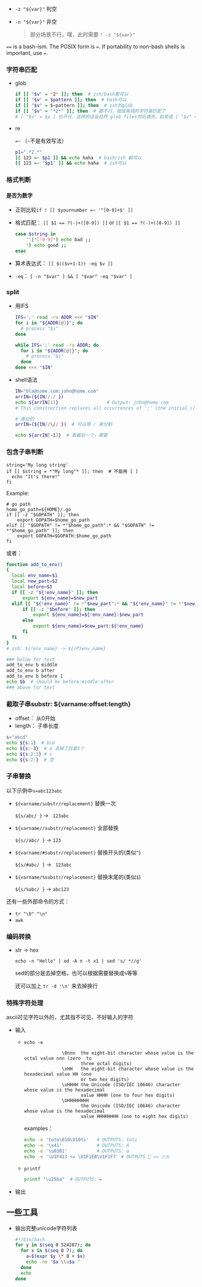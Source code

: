 

* `-z "${var}"` 判空

* `-n "${var}"` 非空

  > 部分场景不行，噗，此时需要 `! -z "${var}"`



`==` is a bash-ism. The POSIX form is `=`. If portability to non-bash shells is important, use `=`.





### 字符串匹配

* glob

  ```sh
  if [[ "$v" = *2* ]]; then  # zsh/bash都可以
  if [[ "$v" = $pattern ]]; then  # bash可以
  if [[ "$v" = $~pattern ]]; then  # zsh的glob
  if [[ "$v" = "*2*" ]]; then  # 都不行，就成单纯的字符串匹配了
  # [ "$v" = $p ] 也不行，这样的话会自然 glob files然后填充，如变成 [ "$v" = 1.txt 2.txt 3.txt ] 然后就会报错 bash: [: too many arguments
  ```

  

* re

  `=~` （`~`不是有效写法）

  ```sh
  p1=".*2.*"
  [[ 123 =~ $p1 ]] && echo haha  # bash/zsh 都可以
  [[ 123 =~ "$p1" ]] && echo haha  # zsh可以
  ```

  

### 格式判断



#### 是否为数字



* 正则比较`if ! [[ $yournumber =~ '^[0-9]+$' ]]`

* 格式匹配： `[[ $1 == ?(-)+([0-9]) ]]` or `[[ $1 == ?(-)+([0-9]) ]]`

  ```sh
  case $string in
      ''|*[!0-9]*) echo bad ;;
      *) echo good ;;
  esac
  ```

* 算术表达式： `[[ $(($v+1-1)) -eq $v ]]`

* `-eq`： `[ -n "$var" ] && [ "$var" -eq "$var" ]`



### split

* 用IFS

  ```sh
  IFS=';' read -ra ADDR <<< "$IN"
  for i in "${ADDR[@]}"; do
    # process "$i"
  done
  
  while IFS=';' read -ra ADDR; do
    for i in "${ADDR[@]}"; do
      # process "$i"
    done
  done <<< "$IN"
  ```

* shell语法

  ```sh
  IN="bla@some.com;john@home.com"
  arrIN=(${IN//;/ })
  echo ${arrIN[1]}                  # Output: john@home.com
  # This construction replaces all occurrences of ';' (the initial // means global replace) in the string IN with ' ' (a single space), then interprets the space-delimited string as an array (that's what the surrounding parentheses do).
  
  # 类似的
  arrIN=(${IN//\// })  # 可以用 / 来分割
  
  echo ${arrIN[-1]}  # 取最后一个，需要
  ```

  





### 包含子串判断



```shell
string='My long string'
if [[ $string = *"My long"* ]]; then  # 不能用 [ ]
  echo "It's there!"
fi
```



Example:

```shell
# go path
home_go_path=${HOME}/.go
if [[ -z "$GOPATH" ]]; then
    export GOPATH=$home_go_path
elif [[ "$GOPATH" != *"$home_go_path":* && "$GOPATH" != *"$home_go_path" ]]; then
    export GOPATH=$GOPATH:$home_go_path
fi
```

或者：

```sh
function add_to_env()
{
  local env_name=$1
  local new_part=$2
  local before=$3
  if [[ -z "${!env_name}" ]]; then
      export ${env_name}=$new_part
  elif [[ "${!env_name}" != *"$new_part":* && "${!env_name}" != *"$new_part" ]]; then
      if [[ -z "$before" ]]; then
          export ${env_name}=${!env_name}:$new_part
      else
          export ${env_name}=$new_part:${!env_name}
      fi
  fi  
}
# zsh: ${!env_name} -> ${(P)env_name}

### below for test
add_to_env b middle
add_to_env b after
add_to_env b before 1
echo $b  # should be before:middle:after
### above for test
```



### 截取子串substr: ${varname:offset:length}

* offset： 从0开始
* length： 子串长度



```sh
s="abcd"
echo ${s:1}  # bcd
echo ${s:-3}  # a 去掉了后面3个
echo ${s:2:1} # c
echo ${s:2:}  # 空
```



### 子串替换


以下示例中`s=abc123abc`

* `${varname/substr/replacement}` 替换一次

  `${s/abc/ }` -> ` 123abc`

* `${varname//substr/replacement}` 全部替换

  `${s//abc/ }` -> ` 123 `

* `${varname/#substr/replacement}` 替换开头的(类似`^`)

  `${s/#abc/ }` -> ` 123abc`

* `${varname/%substr/replacement}` 替换末尾的(类似`$`)

  `${s/%abc/ }` -> `abc123 `



还有一些外部命令的方式：

* `tr "\0" "\n"`
* `awk `





### 编码转换

* str -> hex

  `echo -n "Hello" | od -A n -t x1 | sed 's/ *//g'` 

  sed的部分是去掉空格，也可以根据需要替换成`%`等等

  还可以加上 `tr -d '\n'` 来去掉换行



### 特殊字符处理

ascii可见字符以外的，尤其指不可见、不好输入的字符



* 输入

  * `echo -e`

    ```
                  \0nnn  the eight-bit character whose value is the octal value nnn (zero  to
                         three octal digits)
                  \xHH   the eight-bit character whose value is the hexadecimal value HH (one
                         or two hex digits)
                  \uHHHH the Unicode (ISO/IEC 10646) character whose value is the hexadecimal
                         value HHHH (one to four hex digits)
                  \UHHHHHHHH
                         the Unicode (ISO/IEC 10646) character whose value is the hexadecimal
                         value HHHHHHHH (one to eight hex digits)
    ```

    

    examples：

    ```sh
    echo -e 'toto\010\010ti'   # OUTPUTS: toti
    echo -e '\x41'             # OUTPUTS: A
    echo -e '\u03B1'           # OUTPUTS: α
    echo -e '\U1F413 <= \U1F1EB\U1F1F7' # OUTPUTS 🐓 <= 🇫🇷
    ```

  * `printf`

    ```sh
    printf "\u25ba"  # OUTPUTS: ►
    ```

    

* 输出



## 一些工具

* 输出完整unicode字符列表

  ```sh
  #!/bin/bash
  for y in $(seq 0 524287); do
    for x in $(seq 0 7); do
      a=$(expr $y \* 8 + $x)
      echo -ne "$a \\u$a "
    done
    echo
  done
  ```

  

